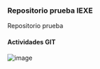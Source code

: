 ### Repositorio prueba IEXE 

Repositorio prueba 

#### Actividades GIT

![image](https://user-images.githubusercontent.com/95150153/143723898-bca76b05-f65e-4df7-bee1-2d08575dceaa.png)
